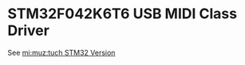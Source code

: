 # STM32F042K6T6 USB MIDI Class Driver

See [mi:muz:tuch STM32 Version](./applications/tuch/stm32/)


